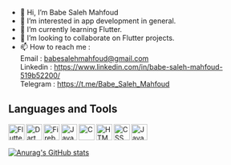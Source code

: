 - 👋 Hi, I’m Babe Saleh Mahfoud
- 👀 I’m interested in 
app development in general.
- 🌱 I’m currently learning Flutter.
- 💞️ I’m looking to collaborate on Flutter projects.
- 📫 How to reach me : \
Email : babesalehmahfoud@gmail.com \
Linkedin : https://www.linkedin.com/in/babe-saleh-mahfoud-519b52200/  
Telegram : https://t.me/Babe_Saleh_Mahfoud
 
## Languages and Tools
<img align="left" alt="Flutter" width="32px" src="https://img.icons8.com/fluency/344/flutter.png" /> 
<img align="left" alt="Dart" width="32px" src="https://img.icons8.com/color/344/dart.png" /> 
<img align="left" alt="Firebase" width="32px" src="https://img.icons8.com/color/344/firebase.png" /> 
<img align="left" alt="Java" width="32px" src="https://img.icons8.com/color/344/java-coffee-cup-logo--v1.png" /> 
<img align="left" alt="C" width="32px" src="https://img.icons8.com/color/344/c-programming.png" /> 
<img align="left" alt="HTML" width="32px" src="https://img.icons8.com/color/344/html-5--v1.png" />
<img align="left" alt="CSS" width="32px" src="https://img.icons8.com/color/344/css3.png"/>  
<img align="left" alt="JavaScript" width="32px" src="https://img.icons8.com/color/344/javascript--v1.png" /> <br /> <br /> 

[![Anurag's GitHub stats](https://github-readme-stats.vercel.app/api?username=babe-saleh-mahfoud&show_icons=true&theme=radical&count_private=true)](https://github.com/anuraghazra/github-readme-stats)
<br/>
<!---
babe-saleh-mahfoud/babe-saleh-mahfoud is a ✨ special ✨ repository because its `README.md` (this file) appears on your GitHub profile.
You can click the Preview link to take a look at your changes.
--->
